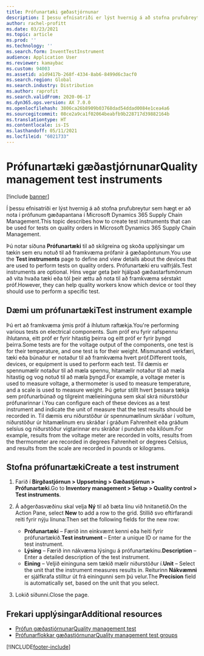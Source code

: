 ```yaml
---
title: Prófunartæki gæðastjórnunar
description: Í þessu efnisatriði er lýst hvernig á að stofna prufubreytur sem hægt er að nota í prófunum gæðapantana í Microsoft Dynamics 365 Supply Chain Management.
author: rachel-profitt
ms.date: 03/23/2021
ms.topic: article
ms.prod: ''
ms.technology: ''
ms.search.form: InventTestInstrument
audience: Application User
ms.reviewer: kamaybac
ms.custom: 94003
ms.assetid: a1d9417b-268f-4334-8ab6-8499d6c3acf0
ms.search.region: Global
ms.search.industry: Distribution
ms.author: raprofit
ms.search.validFrom: 2020-06-17
ms.dyn365.ops.version: AX 7.0.0
ms.openlocfilehash: 3806ca26b8909b03768dad54ddad0084e1cea4a6
ms.sourcegitcommit: 08ce2a9ca1f02064beabfb9b228717d39882164b
ms.translationtype: HT
ms.contentlocale: is-IS
ms.lasthandoff: 05/11/2021
ms.locfileid: "6021733"
---
```

# <a name="quality-management-test-instruments"></a><span data-ttu-id="d809f-103">Prófunartæki gæðastjórnunar</span><span class="sxs-lookup"><span data-stu-id="d809f-103">Quality management test instruments</span></span>

[!include [banner](../includes/banner.md)]

<span data-ttu-id="d809f-104">Í þessu efnisatriði er lýst hvernig á að stofna prufubreytur sem hægt er að nota í prófunum gæðapantana í Microsoft Dynamics 365 Supply Chain Management.</span><span class="sxs-lookup"><span data-stu-id="d809f-104">This topic describes how to create test instruments that can be used for tests on quality orders in Microsoft Dynamics 365 Supply Chain Management.</span></span>

<span data-ttu-id="d809f-105">Þú notar síðuna **Prófunartæki** til að skilgreina og skoða upplýsingar um tækin sem eru notuð til að framkvæma prófanir á gæðapöntunum.</span><span class="sxs-lookup"><span data-stu-id="d809f-105">You use the **Test instruments** page to define and view details about the devices that are used to perform tests on quality orders.</span></span> <span data-ttu-id="d809f-106">Prófunartæki eru valfrjáls.</span><span class="sxs-lookup"><span data-stu-id="d809f-106">Test instruments are optional.</span></span> <span data-ttu-id="d809f-107">Hins vegar geta þeir hjálpað gæðastarfsmönnum að vita hvaða tæki eða tól þeir ættu að nota til að framkvæma sérstakt próf.</span><span class="sxs-lookup"><span data-stu-id="d809f-107">However, they can help quality workers know which device or tool they should use to perform a specific test.</span></span>

## <a name="test-instrument-example"></a><span data-ttu-id="d809f-108">Dæmi um prófunartæki</span><span class="sxs-lookup"><span data-stu-id="d809f-108">Test instrument example</span></span>

<span data-ttu-id="d809f-109">Þú ert að framkvæma ýmis próf á íhlutum raftækja.</span><span class="sxs-lookup"><span data-stu-id="d809f-109">You're performing various tests on electrical components.</span></span> <span data-ttu-id="d809f-110">Sum próf eru fyrir rafspennu íhlutanna, eitt próf er fyrir hitastig þeirra og eitt próf er fyrir þyngd þeirra.</span><span class="sxs-lookup"><span data-stu-id="d809f-110">Some tests are for the voltage output of the components, one test is for their temperature, and one test is for their weight.</span></span> <span data-ttu-id="d809f-111">Mismunandi verkfæri, tæki eða búnaður er notaður til að framkvæma hvert próf.</span><span class="sxs-lookup"><span data-stu-id="d809f-111">Different tools, devices, or equipment is used to perform each test.</span></span> <span data-ttu-id="d809f-112">Til dæmis er spennumælir notaður til að mæla spennu, hitamælir notaður til að mæla hitastig og vog notuð til að mæla þyngd.</span><span class="sxs-lookup"><span data-stu-id="d809f-112">For example, a voltage meter is used to measure voltage, a thermometer is used to measure temperature, and a scale is used to measure weight.</span></span> <span data-ttu-id="d809f-113">Þú getur stillt hvert þessara tækja sem prófunarbúnað og tilgreint mælieininguna sem skal skrá niðurstöður prófunarinnar í.</span><span class="sxs-lookup"><span data-stu-id="d809f-113">You can configure each of these devices as a test instrument and indicate the unit of measure that the test results should be recorded in.</span></span> <span data-ttu-id="d809f-114">Til dæmis eru niðurstöður úr spennumælinum skráðar í voltum, niðurstöður úr hitamælinum eru skráðar í gráðum Fahrenheit eða gráðum selsíus og niðurstöður vigtarinnar eru skráðar í pundum eða kílóum.</span><span class="sxs-lookup"><span data-stu-id="d809f-114">For example, results from the voltage meter are recorded in volts, results from the thermometer are recorded in degrees Fahrenheit or degrees Celsius, and results from the scale are recorded in pounds or kilograms.</span></span>

## <a name="create-a-test-instrument"></a><span data-ttu-id="d809f-115">Stofna prófunartæki</span><span class="sxs-lookup"><span data-stu-id="d809f-115">Create a test instrument</span></span>

1. <span data-ttu-id="d809f-116">Farið í **Birgðastjórnun \> Uppsetning \> Gæðastjórnun \> Prófunartæki**.</span><span class="sxs-lookup"><span data-stu-id="d809f-116">Go to **Inventory management \> Setup \> Quality control \> Test instruments**.</span></span>
1. <span data-ttu-id="d809f-117">Á aðgerðasvæðinu skal velja **Ný** til að bæta línu við hnitanetið.</span><span class="sxs-lookup"><span data-stu-id="d809f-117">On the Action Pane, select **New** to add a row to the grid.</span></span> <span data-ttu-id="d809f-118">Stillið svo eftirfarandi reiti fyrir nýju línuna:</span><span class="sxs-lookup"><span data-stu-id="d809f-118">Then set the following fields for the new row:</span></span>

    - <span data-ttu-id="d809f-119">**Prófunartæki** – Færið inn einkvæmt kenni eða heiti fyrir prófunartækið.</span><span class="sxs-lookup"><span data-stu-id="d809f-119">**Test instrument** – Enter a unique ID or name for the test instrument.</span></span>
    - <span data-ttu-id="d809f-120">**Lýsing** – Færið inn nákvæma lýsingu á prófunartækinu.</span><span class="sxs-lookup"><span data-stu-id="d809f-120">**Description** – Enter a detailed description of the test instrument.</span></span>
    - <span data-ttu-id="d809f-121">**Eining** – Veljið eininguna sem tækið mælir niðurstöður í.</span><span class="sxs-lookup"><span data-stu-id="d809f-121">**Unit** – Select the unit that the instrument measures results in.</span></span> <span data-ttu-id="d809f-122">Reiturinn **Nákvæmni** er sjálfkrafa stilltur út frá einingunni sem þú velur.</span><span class="sxs-lookup"><span data-stu-id="d809f-122">The **Precision** field is automatically set, based on the unit that you select.</span></span>

1. <span data-ttu-id="d809f-123">Lokið síðunni.</span><span class="sxs-lookup"><span data-stu-id="d809f-123">Close the page.</span></span>

## <a name="additional-resources"></a><span data-ttu-id="d809f-124">Frekari upplýsingar</span><span class="sxs-lookup"><span data-stu-id="d809f-124">Additional resources</span></span>

- [<span data-ttu-id="d809f-125">Prófun gæðastjórnunar</span><span class="sxs-lookup"><span data-stu-id="d809f-125">Quality management test</span></span>](quality-tests.md)
- [<span data-ttu-id="d809f-126">Prófunarflokkar gæðastjórnunar</span><span class="sxs-lookup"><span data-stu-id="d809f-126">Quality management test groups</span></span>](quality-test-groups.md)

[!INCLUDE[footer-include](../../includes/footer-banner.md)]
